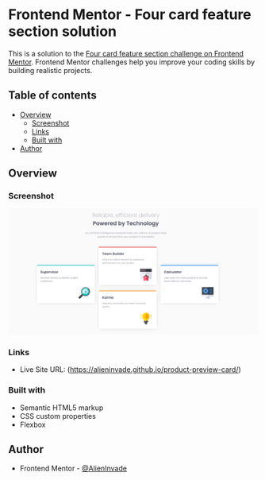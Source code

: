 # Frontend Mentor - Four card feature section solution

This is a solution to the [Four card feature section challenge on Frontend Mentor](https://www.frontendmentor.io/challenges/four-card-feature-section-weK1eFYK). Frontend Mentor challenges help you improve your coding skills by building realistic projects. 


## Table of contents

- [Overview](#overview)
  - [Screenshot](#screenshot)
  - [Links](#links)
  - [Built with](#built-with)
- [Author](#author)


## Overview

### Screenshot

![](./Screenshot%202024-06-23%20213036.png)


### Links

- Live Site URL: (https://alieninvade.github.io/product-preview-card/)

### Built with

- Semantic HTML5 markup
- CSS custom properties
- Flexbox

## Author

- Frontend Mentor - [@AlienInvade](https://www.frontendmentor.io/profile/AlienInvade)




